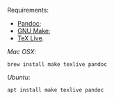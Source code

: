 Requirements:

  * [Pandoc](https://pandoc.org/);
  * [GNU Make](https://www.gnu.org/software/make/);
  * [TeX Live](https://www.tug.org/texlive/).

*Mac OSX*:
```
brew install make texlive pandoc
```

*Ubuntu*:
```
apt install make texlive pandoc
```
